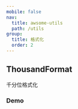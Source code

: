 ```yaml
---
mobile: false
nav:
  title: awsome-utils
  path: /utils
group:
  title: 格式化
  order: 2
---
```


## ThousandFormat

千分位格式化

### Demo

<code src="./index.demo.tsx" />
